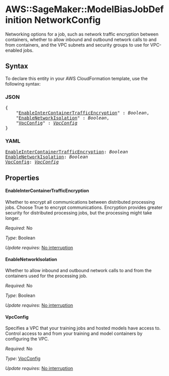# AWS::SageMaker::ModelBiasJobDefinition NetworkConfig

Networking options for a job, such as network traffic encryption between containers, whether to allow inbound and outbound network calls to and from containers, and the VPC subnets and security groups to use for VPC-enabled jobs.

## Syntax

To declare this entity in your AWS CloudFormation template, use the following syntax:

### JSON

<pre>
{
    "<a href="#enableintercontainertrafficencryption" title="EnableInterContainerTrafficEncryption">EnableInterContainerTrafficEncryption</a>" : <i>Boolean</i>,
    "<a href="#enablenetworkisolation" title="EnableNetworkIsolation">EnableNetworkIsolation</a>" : <i>Boolean</i>,
    "<a href="#vpcconfig" title="VpcConfig">VpcConfig</a>" : <i><a href="vpcconfig.md">VpcConfig</a></i>
}
</pre>

### YAML

<pre>
<a href="#enableintercontainertrafficencryption" title="EnableInterContainerTrafficEncryption">EnableInterContainerTrafficEncryption</a>: <i>Boolean</i>
<a href="#enablenetworkisolation" title="EnableNetworkIsolation">EnableNetworkIsolation</a>: <i>Boolean</i>
<a href="#vpcconfig" title="VpcConfig">VpcConfig</a>: <i><a href="vpcconfig.md">VpcConfig</a></i>
</pre>

## Properties

#### EnableInterContainerTrafficEncryption

Whether to encrypt all communications between distributed processing jobs. Choose True to encrypt communications. Encryption provides greater security for distributed processing jobs, but the processing might take longer.

_Required_: No

_Type_: Boolean

_Update requires_: [No interruption](https://docs.aws.amazon.com/AWSCloudFormation/latest/UserGuide/using-cfn-updating-stacks-update-behaviors.html#update-no-interrupt)

#### EnableNetworkIsolation

Whether to allow inbound and outbound network calls to and from the containers used for the processing job.

_Required_: No

_Type_: Boolean

_Update requires_: [No interruption](https://docs.aws.amazon.com/AWSCloudFormation/latest/UserGuide/using-cfn-updating-stacks-update-behaviors.html#update-no-interrupt)

#### VpcConfig

Specifies a VPC that your training jobs and hosted models have access to. Control access to and from your training and model containers by configuring the VPC.

_Required_: No

_Type_: <a href="vpcconfig.md">VpcConfig</a>

_Update requires_: [No interruption](https://docs.aws.amazon.com/AWSCloudFormation/latest/UserGuide/using-cfn-updating-stacks-update-behaviors.html#update-no-interrupt)

